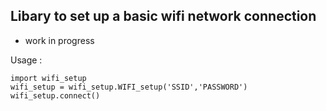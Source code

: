 ## Libary to set up a basic wifi network connection

* work in progress

Usage :

```
import wifi_setup
wifi_setup = wifi_setup.WIFI_setup('SSID','PASSWORD')
wifi_setup.connect()
```


